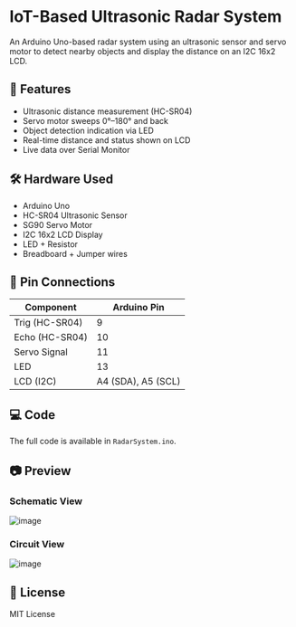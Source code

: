 # IoT-Based Ultrasonic Radar System

An Arduino Uno-based radar system using an ultrasonic sensor and servo motor to detect nearby objects and display the distance on an I2C 16x2 LCD.

## 🧠 Features

- Ultrasonic distance measurement (HC-SR04)
- Servo motor sweeps 0°–180° and back
- Object detection indication via LED
- Real-time distance and status shown on LCD
- Live data over Serial Monitor

## 🛠️ Hardware Used

- Arduino Uno
- HC-SR04 Ultrasonic Sensor
- SG90 Servo Motor
- I2C 16x2 LCD Display
- LED + Resistor
- Breadboard + Jumper wires

## 🔌 Pin Connections

| Component        | Arduino Pin |
|------------------|-------------|
| Trig (HC-SR04)   | 9           |
| Echo (HC-SR04)   | 10          |
| Servo Signal     | 11          |
| LED              | 13          |
| LCD (I2C)        | A4 (SDA), A5 (SCL) |

## 💻 Code

The full code is available in `RadarSystem.ino`.

## 📷 Preview
### Schematic View
![image](https://github.com/user-attachments/assets/13d37896-b366-4d6e-93b4-d45bf64c3a5e)

### Circuit View
![image](https://github.com/user-attachments/assets/3ca1ab05-9a50-4e9e-a08c-3752319dd302)


## 📄 License

MIT License
